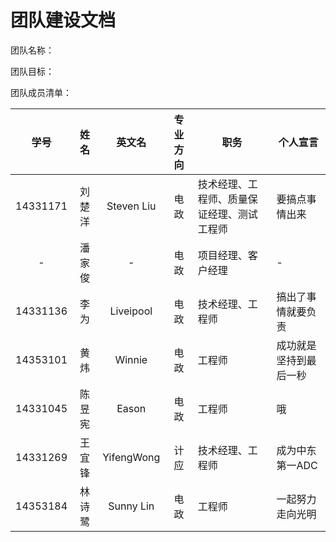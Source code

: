 # 团队建设文档

团队名称： 

团队目标： 

团队成员清单：

| 学号 | 姓名 | 英文名 | 专业方向 | 职务 | 个人宣言 |
|:---:|:----:|:------:|:-------:|------|---------|
|14331171|刘楚洋|Steven Liu|电政|技术经理、工程师、质量保证经理、测试工程师|要搞点事情出来|
|-|潘家俊|-|电政|项目经理、客户经理|-|
|14331136|李为|Liveipool|电政|技术经理、工程师|搞出了事情就要负责|
|14353101|黄炜|Winnie|电政|工程师|成功就是坚持到最后一秒|
|14331045|陈昱宪|Eason|电政|工程师|哦|
|14331269|王宜锋|YifengWong|计应|技术经理、工程师|成为中东第一ADC|
|14353184|林诗鹭|Sunny Lin|电政|工程师|一起努力走向光明|
